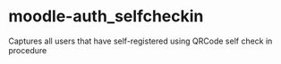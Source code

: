 # moodle-auth_selfcheckin
Captures all users that have self-registered using QRCode self check in procedure
